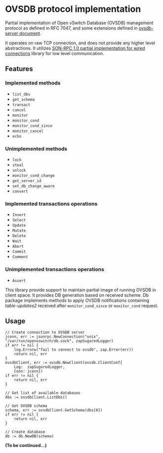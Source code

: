 # OVSDB protocol implementation

Partial implementation of Open vSwitch Database (OVSDB) management protocol as defined
in RFC 7047, and some extensions defined in
[ovsdb-server document](https://docs.openvswitch.org/en/latest/ref/ovsdb-server.7/).

It operates on raw TCP connection, and does not provide any higher level abstractions. It
utilizes [SON-RPC 1.0 partial implementation for wired connections](https://github.com/kazmanavt/jsonrpc) library for low level communication.

## Features

### Implemented methods
- `list_dbs`
- `get_schema`
- `transact`
- `cancel`
- `monitor`
- `monitor_cond`
- `monitor_cond_since`
- `monitor_cancel`
- `echo`

### Unimplemented methods
- `lock`
- `steal`
- `unlock`
- `monitor_cond_change`
-  `get_server_id`
-  `set_db_change_aware`
-  `convert`

### Implemented transactions operations
- `Insert`
- `Select`
- `Update`
- `Mutate`
- `Delete`
- `Wait`
- `Abort`
- `Commit`
- `Comment`

### Unimplemented transactions operations
- `Assert`

This library provide support to maintain partial image of running OVSDB in client space.
It provides DB generation based on received scheme. Db package implements methods to apply
OVSDB notifications containing _table-updates2_ received after `monitor_cond_since` or
`monitor_cond` request.

## Usage

    // Create connection to OVSDB server
	jconn, err := jsonrpc.NewConnection("unix", "/var/run/openvswitch/db.sock", zapSugaredLogger)
	if err != nil {
		log.Errorw("fail to connect to ovsdb", zap.Error(err))
		return nil, err
	}
	ovsdbClient, err := ovsdb.NewClient(ovsdb.ClientConf{
		Log:  zapSugaredLogger,
		Conn: jconn})
	if err != nil {
		return nil, err
	}

    // Get list of available databases
    dbs := ovsdbClient.ListDbs()

    // Get OVSDB schema
    schema, err := ovsdbClient.GetSchema(dbs[0])
    if err != nil {
        return nil, err
    }

    // Create database
    db := db.NewDB(schema)

__(To be continued...)__

